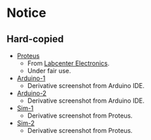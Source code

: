 # Notice

## Hard-copied

- [Proteus](proteus.png)
    - From [Labcenter Electronics](https://www.labcenter.com/visualdesigner/arduino).
    - Under fair use.
- [Arduino-1](arduino-1.png)
    - Derivative screenshot from Arduino IDE.
- [Arduino-2](arduino-2.png)
    - Derivative screenshot from Arduino IDE.
- [Sim-1](sim-1.png)
    - Derivative screenshot from Proteus.
- [Sim-2](sim-2.png)
    - Derivative screenshot from Proteus.
    